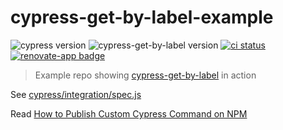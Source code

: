 # cypress-get-by-label-example
![cypress version](https://img.shields.io/badge/cypress-13.13.1-brightgreen) ![cypress-get-by-label version](https://img.shields.io/badge/cypress--get--by--label-2.5.0-brightgreen) [![ci status][ci image]][ci url] [![renovate-app badge][renovate-badge]][renovate-app]

> Example repo showing [cypress-get-by-label](https://github.com/bahmutov/cypress-get-by-label) in action

See [cypress/integration/spec.js](cypress/integration/spec.js)

Read [How to Publish Custom Cypress Command on NPM](https://glebbahmutov.com/blog/publishing-cypress-command/)

[ci image]: https://github.com/bahmutov/cypress-get-by-label-example/workflows/ci/badge.svg?branch=main
[ci url]: https://github.com/bahmutov/cypress-get-by-label-example/actions
[renovate-badge]: https://img.shields.io/badge/renovate-app-blue.svg
[renovate-app]: https://renovateapp.com/
